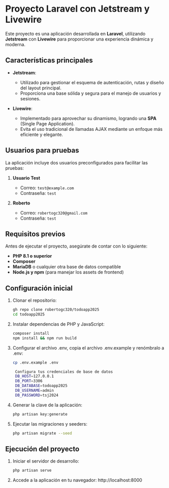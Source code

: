 # Proyecto Laravel con Jetstream y Livewire

Este proyecto es una aplicación desarrollada en **Laravel**, utilizando **Jetstream** con **Livewire** para proporcionar una experiencia dinámica y moderna.

## Características principales

- **Jetstream**: 
  - Utilizado para gestionar el esquema de autenticación, rutas y diseño del layout principal.
  - Proporciona una base sólida y segura para el manejo de usuarios y sesiones.

- **Livewire**: 
  - Implementado para aprovechar su dinamismo, logrando una **SPA** (Single Page Application).
  - Evita el uso tradicional de llamadas AJAX mediante un enfoque más eficiente y elegante.

## Usuarios para pruebas

La aplicación incluye dos usuarios preconfigurados para facilitar las pruebas:

1. **Usuario Test**  
   - Correo: `test@example.com`  
   - Contraseña: `test`

2. **Roberto**  
   - Correo: `robertogc320@gmail.com`  
   - Contraseña: `test`

## Requisitos previos

Antes de ejecutar el proyecto, asegúrate de contar con lo siguiente:

- **PHP 8.1 o superior**
- **Composer**
- **MariaDB** o cualquier otra base de datos compatible
- **Node.js y npm** (para manejar los assets de frontend)

## Configuración inicial

1. Clonar el repositorio:
   ```bash
   gh repo clone robertogc320/todoapp2025
   cd todoapp2025

2. Instalar dependencias de PHP y JavaScript:
   ```bash
   composer install
   npm install && npm run build

3. Configurar el archivo .env, copia el archivo .env.example y renómbralo a .env:
   ```bash
   cp .env.example .env

    Configura tus credenciales de base de datos
    DB_HOST=127.0.0.1
    DB_PORT=3306
    DB_DATABASE=todoapp2025
    DB_USERNAME=admin
    DB_PASSWORD=tsj2024

4. Generar la clave de la aplicación:
   ``` bash
   php artisan key:generate

5. Ejecutar las migraciones y seeders:
   ``` bash
   php artisan migrate --seed

## Ejecución del proyecto

1. Iniciar el servidor de desarrollo:
   ```bash
   php artisan serve

5. Accede a la aplicación en tu navegador:
   http://localhost:8000
